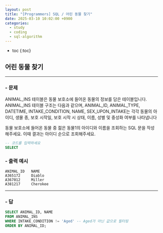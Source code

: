 ```yaml
---
layout: post
title: "[Programmers] SQL / 어린 동물 찾기"
date: 2025-03-10 10:02:00 +0900
categories: 
  - study
  - coding
  - sql-algorithm
---
```


* toc
{:toc}

## 어린 동물 찾기

---

### - 문제

ANIMAL_INS 테이블은 동물 보호소에 들어온 동물의 정보를 담은 테이블입니다. ANIMAL_INS 테이블 구조는 다음과 같으며, ANIMAL_ID, ANIMAL_TYPE, DATETIME, INTAKE_CONDITION, NAME, SEX_UPON_INTAKE는 각각 동물의 아이디, 생물 종, 보호 시작일, 보호 시작 시 상태, 이름, 성별 및 중성화 여부를 나타냅니다

동물 보호소에 들어온 동물 중 젊은 동물1의 아이디와 이름을 조회하는 SQL 문을 작성해주세요. 이때 결과는 아이디 순으로 조회해주세요.

```sql
-- 코드를 입력하세요
SELECT
```

### - 출력 예시

```
ANIMAL_ID	NAME
A365172	    Diablo
A367012	    Miller
A381217	    Cherokee
```

<!-- >  -->

---

### - 답

```sql
SELECT ANIMAL_ID, NAME
FROM ANIMAL_INS
WHERE INTAKE_CONDITION != 'Aged' -- Aged가 아닌 값으로 필터링
ORDER BY ANIMAL_ID;
```

<!--  -->
